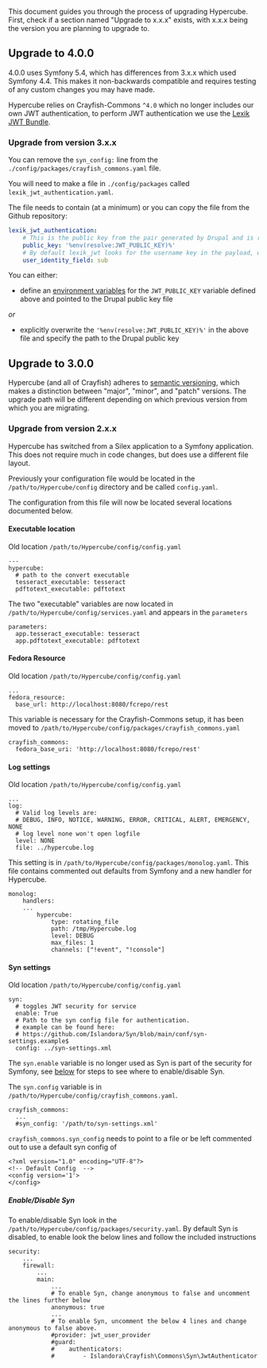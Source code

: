 This document guides you through the process of upgrading Hypercube. First, check if a section named "Upgrade to x.x.x" exists, with x.x.x being the version you are planning to upgrade to.

## Upgrade to 4.0.0

4.0.0 uses Symfony 5.4, which has differences from 3.x.x which used Symfony 4.4.
This makes it non-backwards compatible and requires testing of any custom changes you
may have made.

Hypercube relies on Crayfish-Commons `^4.0` which no longer includes our own JWT authentication,
to perform JWT authentication we use the [Lexik JWT Bundle](https://github.com/lexik/LexikJWTAuthenticationBundle).

### Upgrade from version 3.x.x

You can remove the `syn_config:` line from the `./config/packages/crayfish_commons.yaml` file.

You will need to make a file in `./config/packages` called `lexik_jwt_authentication.yaml`.

The file needs to contain (at a minimum) or you can copy the file from the Github repository:
```yaml
lexik_jwt_authentication:
    # This is the public key from the pair generated by Drupal and is required to validate the JWTs
    public_key: '%env(resolve:JWT_PUBLIC_KEY)%'
    # By default lexik_jwt looks for the username key in the payload, we use sub
    user_identity_field: sub
```

You can either:
* define an [environment variables](https://symfony.com/doc/5.4/configuration.html#configuration-based-on-environment-variables) for
  the `JWT_PUBLIC_KEY` variable defined above and pointed to the Drupal public key file

_or_
* explicitly overwrite the `'%env(resolve:JWT_PUBLIC_KEY)%'` in
  the above file and specify the path to the Drupal public key


## Upgrade to 3.0.0

Hypercube (and all of Crayfish) adheres to [semantic versioning](https://semver.org), which makes a distinction between "major", "minor", and "patch" versions. The upgrade path will be different depending on which previous version from which you are migrating.

### Upgrade from version 2.x.x

Hypercube has switched from a Silex application to a Symfony application. This does not require much in code changes, but does use a different file layout.

Previously your configuration file would be located in the `/path/to/Hypercube/config` directory and be called `config.yaml`.

The configuration from this file will now be located several locations documented below.

#### Executable location
Old location `/path/to/Hypercube/config/config.yaml`

```
---
hypercube:
  # path to the convert executable
  tesseract_executable: tesseract
  pdftotext_executable: pdftotext
```

The two "executable" variables are now located in `/path/to/Hypercube/config/services.yaml` and appears in the `parameters`

```
parameters:
  app.tesseract_executable: tesseract
  app.pdftotext_executable: pdftotext

```

#### Fedora Resource
Old location `/path/to/Hypercube/config/config.yaml`

```
...
fedora_resource:
  base_url: http://localhost:8080/fcrepo/rest
```

This variable is necessary for the Crayfish-Commons setup, it has been moved to `/path/to/Hypercube/config/packages/crayfish_commons.yaml`

```
crayfish_commons:
  fedora_base_uri: 'http://localhost:8080/fcrepo/rest'
```

#### Log settings
Old location `/path/to/Hypercube/config/config.yaml`

```
...
log:
  # Valid log levels are:
  # DEBUG, INFO, NOTICE, WARNING, ERROR, CRITICAL, ALERT, EMERGENCY, NONE
  # log level none won't open logfile
  level: NONE
  file: ../hypercube.log
```

This setting is in `/path/to/Hypercube/config/packages/monolog.yaml`. This file contains commented out defaults from Symfony and a new handler for Hypercube.

```
monolog:
    handlers:
    ...
        hypercube:
            type: rotating_file
            path: /tmp/Hypercube.log
            level: DEBUG
            max_files: 1
            channels: ["!event", "!console"]
```

#### Syn settings
Old location `/path/to/Hypercube/config/config.yaml`

```
syn:
  # toggles JWT security for service
  enable: True
  # Path to the syn config file for authentication.
  # example can be found here:
  # https://github.com/Islandora/Syn/blob/main/conf/syn-settings.example$
  config: ../syn-settings.xml
```

The `syn.enable` variable is no longer used as Syn is part of the security for Symfony, see [below](#enable-disable-syn) for steps to see where to enable/disable Syn.

The `syn.config` variable is in `/path/to/Hypercube/config/crayfish_commons.yaml`.

```
crayfish_commons:
  ...
  #syn_config: '/path/to/syn-settings.xml'
```

`crayfish_commons.syn_config` needs to point to a file or be left commented out to use a default syn config of

```
<?xml version="1.0" encoding="UTF-8"?>
<!-- Default Config  -->
<config version='1'>
</config>
```

##### Enable/Disable Syn
To enable/disable Syn look in the `/path/to/Hypercube/config/packages/security.yaml`. By default Syn is disabled, to enable look the below lines and follow the included instructions

```
security:
    ...
    firewall:
        ...
        main:
            ...
            # To enable Syn, change anonymous to false and uncomment the lines further below
            anonymous: true
            ...
            # To enable Syn, uncomment the below 4 lines and change anonymous to false above.
            #provider: jwt_user_provider
            #guard:
            #    authenticators:
            #        - Islandora\Crayfish\Commons\Syn\JwtAuthenticator
```

